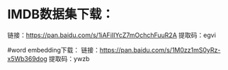 # IMDB数据集下载：
链接：https://pan.baidu.com/s/1iAFiIIYcZ7mOchchFuuR2A 
提取码：egvi

#word embedding下载：
链接：https://pan.baidu.com/s/1M0zz1mS0yRz-x5Wb369dog 
提取码：ywzb

